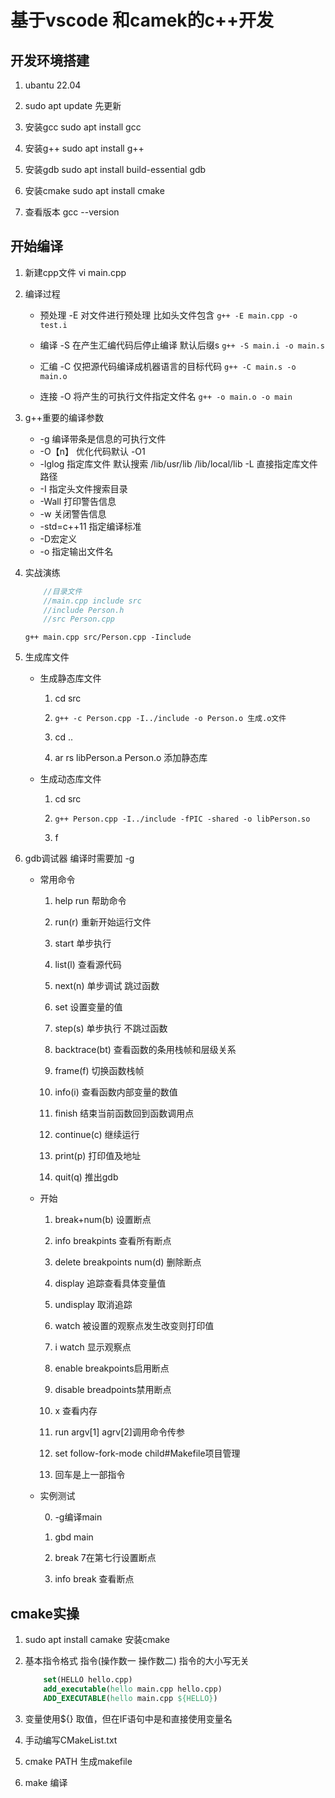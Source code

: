 # 基于vscode 和camek的c++开发

## 开发环境搭建

1. ubantu 22.04

2. sudo apt update 先更新

3. 安装gcc sudo apt install gcc

4. 安装g++ sudo apt install g++

5. 安装gdb sudo apt install build-essential gdb

6. 安装cmake sudo apt install cmake

7. 查看版本 gcc --version

## 开始编译

1. 新建cpp文件 vi main.cpp

2. 编译过程

    + 预处理 -E 对文件进行预处理 比如头文件包含 `g++ -E main.cpp -o test.i`

    + 编译 -S 在产生汇编代码后停止编译 默认后缀s `g++ -S main.i -o main.s`

    + 汇编 -C 仅把源代码编译成机器语言的目标代码 `g++ -C main.s -o main.o`

    + 连接 -O 将产生的可执行文件指定文件名 `g++ -o main.o -o main`

3. g++重要的编译参数

    + -g 编译带条是信息的可执行文件
    + -O【n】 优化代码默认 -O1
    + -lglog 指定库文件 默认搜索 /lib/usr/lib /lib/local/lib -L 直接指定库文件路径
    + -I 指定头文件搜索目录
    + -Wall 打印警告信息
    + -w 关闭警告信息
    + -std=c++11 指定编译标准
    + -D宏定义
    + -o 指定输出文件名

4. 实战演练

    ```cpp
        //目录文件
        //main.cpp include src
        //include Person.h
        //src Person.cpp
    ```

    `g++ main.cpp src/Person.cpp -Iinclude`
5. 生成库文件

    + 生成静态库文件

        1. cd src

        2. `g++ -c Person.cpp -I../include -o Person.o 生成.o文件`

        3. cd ..

        4. ar rs libPerson.a Person.o 添加静态库

    + 生成动态库文件

        1. cd src

        2. `g++ Person.cpp -I../include -fPIC -shared -o libPerson.so`

        3. f

6. gdb调试器 编译时需要加 -g

    + 常用命令

        1. help run 帮助命令

        2. run(r) 重新开始运行文件

        3. start 单步执行

        4. list(l) 查看源代码

        5. next(n) 单步调试 跳过函数

        6. set 设置变量的值

        7. step(s) 单步执行 不跳过函数

        8. backtrace(bt) 查看函数的条用栈帧和层级关系

        9. frame(f) 切换函数栈帧

        10. info(i) 查看函数内部变量的数值

        11. finish 结束当前函数回到函数调用点

        12. continue(c) 继续运行

        13. print(p) 打印值及地址

        14. quit(q) 推出gdb

    + 开始
        1. break+num(b) 设置断点

        2. info breakpints 查看所有断点

        3. delete breakpoints num(d) 删除断点

        4. display 追踪查看具体变量值

        5. undisplay 取消追踪

        6. watch 被设置的观察点发生改变则打印值

        7. i watch 显示观察点

        8. enable breakpoints启用断点

        9. disable breadpoints禁用断点

        10. x 查看内存

        11. run argv[1] agrv[2]调用命令传参

        12. set follow-fork-mode child#Makefile项目管理

        13. 回车是上一部指令

    + 实例测试

        0. -g编译main

        1. gbd main

        2. break  7在第七行设置断点

        3. info break 查看断点

## cmake实操

1. sudo apt install camake 安装cmake

2. 基本指令格式 指令(操作数一 操作数二) 指令的大小写无关

    ```cmake
        set(HELLO hello.cpp)
        add_executable(hello main.cpp hello.cpp)
        ADD_EXECUTABLE(hello main.cpp ${HELLO})
    ```

3. 变量使用${} 取值，但在IF语句中是和直接使用变量名

4. 手动编写CMakeList.txt

5. cmake PATH 生成makefile

6. make 编译
